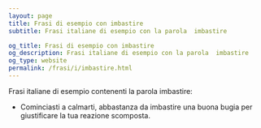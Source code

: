 ```yaml
---
layout: page
title: Frasi di esempio con imbastire 
subtitle: Frasi italiane di esempio con la parola  imbastire

og_title: Frasi di esempio con imbastire 
og_description: Frasi italiane di esempio con la parola  imbastire
og_type: website
permalink: /frasi/i/imbastire.html
---
```


Frasi italiane di esempio contenenti la parola imbastire:


- Cominciasti a calmarti, abbastanza da imbastire una buona bugia per giustificare la tua reazione scomposta.
